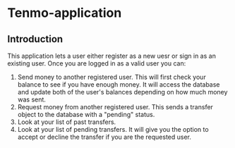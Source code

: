 # Tenmo-application
## Introduction
This application lets a user either register as a new uesr or sign in as an existing user. Once you are logged in as a valid user you can:
1. Send money to another registered user. This will first check your balance to see if you have enough money. It will access the database and update both of the user's balances depending on how much money was sent.
2. Request money from another registered user. This sends a transfer object to the database with a "pending" status.
3. Look at your list of past transfers.
4. Look at your list of pending transfers. It will give you the option to accept or decline the transfer if you are the requested user.
